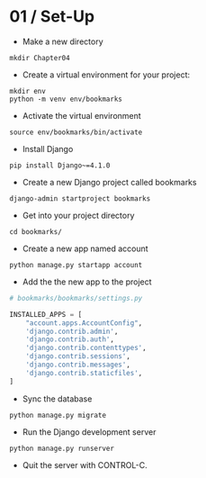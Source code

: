01 / Set-Up
========================================================

* Make a new directory

```shell
mkdir Chapter04
```

* Create a virtual environment for your project:

```shell
mkdir env
python -m venv env/bookmarks
```

* Activate the virtual environment
```shell
source env/bookmarks/bin/activate
```

* Install Django
```shell
pip install Django~=4.1.0
```

* Create a new Django project called bookmarks 
```shell
django-admin startproject bookmarks
```

* Get into your project directory
```shell
cd bookmarks/
```

* Create a new app named account
```shell
python manage.py startapp account
```

* Add the the new app to the project
```python
# bookmarks/bookmarks/settings.py

INSTALLED_APPS = [
    "account.apps.AccountConfig",
    'django.contrib.admin',
    'django.contrib.auth',
    'django.contrib.contenttypes',
    'django.contrib.sessions',
    'django.contrib.messages',
    'django.contrib.staticfiles',
]

```

* Sync the database
```shell
python manage.py migrate
```


* Run the Django development server
```shell
python manage.py runserver
```

* Quit the server with CONTROL-C.
